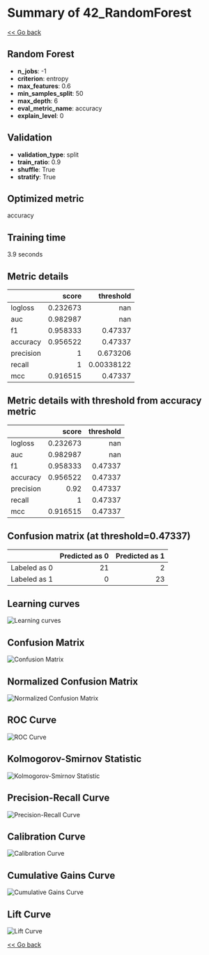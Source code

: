 # Summary of 42_RandomForest

[<< Go back](../README.md)


## Random Forest
- **n_jobs**: -1
- **criterion**: entropy
- **max_features**: 0.6
- **min_samples_split**: 50
- **max_depth**: 6
- **eval_metric_name**: accuracy
- **explain_level**: 0

## Validation
 - **validation_type**: split
 - **train_ratio**: 0.9
 - **shuffle**: True
 - **stratify**: True

## Optimized metric
accuracy

## Training time

3.9 seconds

## Metric details
|           |    score |    threshold |
|:----------|---------:|-------------:|
| logloss   | 0.232673 | nan          |
| auc       | 0.982987 | nan          |
| f1        | 0.958333 |   0.47337    |
| accuracy  | 0.956522 |   0.47337    |
| precision | 1        |   0.673206   |
| recall    | 1        |   0.00338122 |
| mcc       | 0.916515 |   0.47337    |


## Metric details with threshold from accuracy metric
|           |    score |   threshold |
|:----------|---------:|------------:|
| logloss   | 0.232673 |   nan       |
| auc       | 0.982987 |   nan       |
| f1        | 0.958333 |     0.47337 |
| accuracy  | 0.956522 |     0.47337 |
| precision | 0.92     |     0.47337 |
| recall    | 1        |     0.47337 |
| mcc       | 0.916515 |     0.47337 |


## Confusion matrix (at threshold=0.47337)
|              |   Predicted as 0 |   Predicted as 1 |
|:-------------|-----------------:|-----------------:|
| Labeled as 0 |               21 |                2 |
| Labeled as 1 |                0 |               23 |

## Learning curves
![Learning curves](learning_curves.png)
## Confusion Matrix

![Confusion Matrix](confusion_matrix.png)


## Normalized Confusion Matrix

![Normalized Confusion Matrix](confusion_matrix_normalized.png)


## ROC Curve

![ROC Curve](roc_curve.png)


## Kolmogorov-Smirnov Statistic

![Kolmogorov-Smirnov Statistic](ks_statistic.png)


## Precision-Recall Curve

![Precision-Recall Curve](precision_recall_curve.png)


## Calibration Curve

![Calibration Curve](calibration_curve_curve.png)


## Cumulative Gains Curve

![Cumulative Gains Curve](cumulative_gains_curve.png)


## Lift Curve

![Lift Curve](lift_curve.png)



[<< Go back](../README.md)
